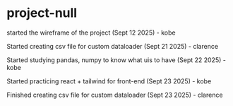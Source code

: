 # project-null


started the wireframe of the project (Sept 12 2025) - kobe  

Started creating csv file for custom dataloader (Sept 21 2025) - clarence

Started studying pandas, numpy to know what uis to have (Sept 22 2025) - kobe

Started practicing react + tailwind for front-end (Sept 23 2025) - kobe

Finished creating csv file for custom dataloader (Sept 23 2025) - clarence

